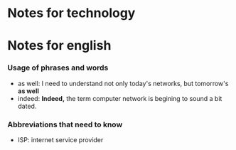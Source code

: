 # Notes for technology

# Notes for english
### Usage of phrases and words
- as well: I need to understand not only today's networks, but tomorrow's **as well**
- indeed: **Indeed,** the term computer network is begining to sound a bit dated.
### Abbreviations that need to know
- ISP: internet service provider